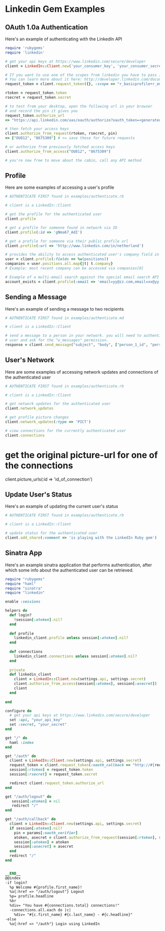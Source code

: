 # Linkedin Gem Examples

## OAuth 1.0a Authentication

Here's an example of authenticating with the LinkedIn API

```ruby
require 'rubygems'
require 'linkedin'

# get your api keys at https://www.linkedin.com/secure/developer
client = LinkedIn::Client.new('your_consumer_key', 'your_consumer_secret')

# If you want to use one of the scopes from linkedin you have to pass it in at this point
# You can learn more about it here: http://developer.linkedin.com/documents/authentication
request_token = client.request_token({}, :scope => "r_basicprofile+r_emailaddress")

rtoken = request_token.token
rsecret = request_token.secret

# to test from your desktop, open the following url in your browser
# and record the pin it gives you
request_token.authorize_url
=> "https://api.linkedin.com/uas/oauth/authorize?oauth_token=<generated_token>"

# then fetch your access keys
client.authorize_from_request(rtoken, rsecret, pin)
=> ["OU812", "8675309"] # <= save these for future requests

# or authorize from previously fetched access keys
client.authorize_from_access("OU812", "8675309")

# you're now free to move about the cabin, call any API method
```


## Profile

Here are some examples of accessing a user's profile

```ruby
# AUTHENTICATE FIRST found in examples/authenticate.rb

# client is a LinkedIn::Client

# get the profile for the authenticated user
client.profile

# get a profile for someone found in network via ID
client.profile(:id => 'gNma67_AdI')

# get a profile for someone via their public profile url
client.profile(:url => 'http://www.linkedin.com/in/netherland')

# provides the ability to access authenticated user's company field in the profile
user = client.profile(:fields => %w(positions))
companies = user.positions.all.map{|t| t.company}
# Example: most recent company can be accessed via companies[0]

# Example of a multi-email search against the special email search API
account_exists = client.profile(:email => 'email=yy@zz.com,email=xx@yy.com', :fields => ['id'])
```


## Sending a Message

Here's an example of sending a message to two recipients

```ruby
# AUTHENTICATE FIRST found in examples/authenticate.md

# client is a LinkedIn::Client

# send a message to a person in your network. you will need to authenticate the 
# user and ask for the "w_messages" permission.
response = client.send_message("subject", "body", ["person_1_id", "person_2_id"])
```


## User's Network

Here are some examples of accessing network updates and connections of
the authenticated user

``` ruby
# AUTHENTICATE FIRST found in examples/authenticate.rb

# client is a LinkedIn::Client

# get network updates for the authenticated user
client.network_updates

# get profile picture changes
client.network_updates(:type => 'PICT')

# view connections for the currently authenticated user
client.connections
```
# get the original picture-url for one of the connections
client.picture_urls(:id => 'id_of_connection')

## Update User's Status

Here's an example of updating the current user's status

```ruby
# AUTHENTICATE FIRST found in examples/authenticate.rb

# client is a LinkedIn::Client

# update status for the authenticated user
client.add_share(:comment => 'is playing with the LinkedIn Ruby gem')
```


## Sinatra App

Here's an example sinatra application that performs authentication,
after which some info about the authenticated user can be retrieved.

```ruby
require "rubygems"
require "haml"
require "sinatra"
require "linkedin"

enable :sessions

helpers do
  def login?
    !session[:atoken].nil?
  end
  
  def profile
    linkedin_client.profile unless session[:atoken].nil?
  end
  
  def connections
    linkedin_client.connections unless session[:atoken].nil?
  end
  
  private
  def linkedin_client
    client = LinkedIn::Client.new(settings.api, settings.secret)
    client.authorize_from_access(session[:atoken], session[:asecret])
    client
  end 
  
end

configure do
  # get your api keys at https://www.linkedin.com/secure/developer
  set :api, "your_api_key"
  set :secret, "your_secret"
end

get "/" do
  haml :index
end

get "/auth" do
  client = LinkedIn::Client.new(settings.api, settings.secret)
  request_token = client.request_token(:oauth_callback => "http://#{request.host}:#{request.port}/auth/callback")
  session[:rtoken] = request_token.token
  session[:rsecret] = request_token.secret

  redirect client.request_token.authorize_url
end

get "/auth/logout" do
   session[:atoken] = nil
   redirect "/"
end

get "/auth/callback" do
  client = LinkedIn::Client.new(settings.api, settings.secret)
  if session[:atoken].nil?
    pin = params[:oauth_verifier]
    atoken, asecret = client.authorize_from_request(session[:rtoken], session[:rsecret], pin)
    session[:atoken] = atoken
    session[:asecret] = asecret    
  end
  redirect "/"
end


__END__
@@index
-if login?
  %p Welcome #{profile.first_name}!
  %a{:href => "/auth/logout"} Logout
  %p= profile.headline
  %br
  %div= "You have #{connections.total} connections!"
  -connections.all.each do |c|
    %div= "#{c.first_name} #{c.last_name} - #{c.headline}"
-else
  %a{:href => "/auth"} Login using LinkedIn
```
